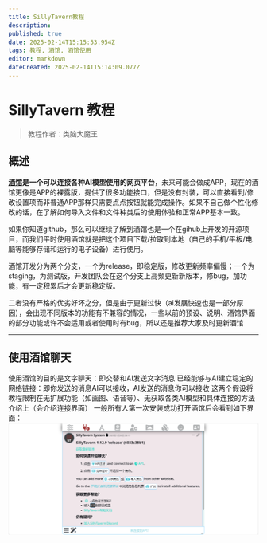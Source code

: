 ```yaml
---
title: SillyTavern教程
description: 
published: true
date: 2025-02-14T15:15:53.954Z
tags: 教程, 酒馆, 酒馆使用
editor: markdown
dateCreated: 2025-02-14T15:14:09.077Z
---
```


# SillyTavern 教程
> 教程作者：类脑大魔王

## 概述
  **[酒馆](https://github.com/SillyTavern/SillyTavern)是一个可以连接各种AI模型使用的网页平台**，未来可能会做成APP，现在的酒馆更像是APP的裸露版，提供了很多功能接口，但是没有封装，可以直接看到/修改设置项而非普通APP那样只需要点点按钮就能完成操作。如果不自己做个性化修改的话，在了解如何导入文件和文件种类后的使用体验和正常APP基本一致。
  
  如果你知道github，那么可以继续了解到酒馆也是一个在gihub上开发的开源项目，而我们平时使用酒馆就是把这个项目下载/拉取到本地（自己的手机/平板/电脑等能够存储和运行的电子设备）进行使用。
	
  酒馆开发分为两个分支，一个为release，即稳定版，修改更新频率偏慢；一个为staging，为测试版，开发团队会在这个分支上高频更新新版本，修bug，加功能，有一定积累后才会更新稳定版。
  
  二者没有严格的优劣好坏之分，但是由于更新过快（ai发展快速也是一部分原因），会出现不同版本的功能有不兼容的情况，一些以前的预设、说明、酒馆界面的部分功能或许不会适用或者使用时有bug，所以还是推荐大家及时更新酒馆

---

## 使用酒馆聊天
使用酒馆的目的是文字聊天：即交替和AI发送文字消息
已经能够与AI建立稳定的网络链接：即你发送的消息AI可以接收，AI发送的消息你可以接收
这两个假设将教程限制在无扩展功能（如画图、语音等）、无获取各类AI模型和具体连接的方法介绍上（会介绍连接界面）
一般所有人第一次安装成功打开酒馆后会看到如下界面：
![1.png](/all_upload_files_should_in_here/sandbox_area/devil_king/1.png)


